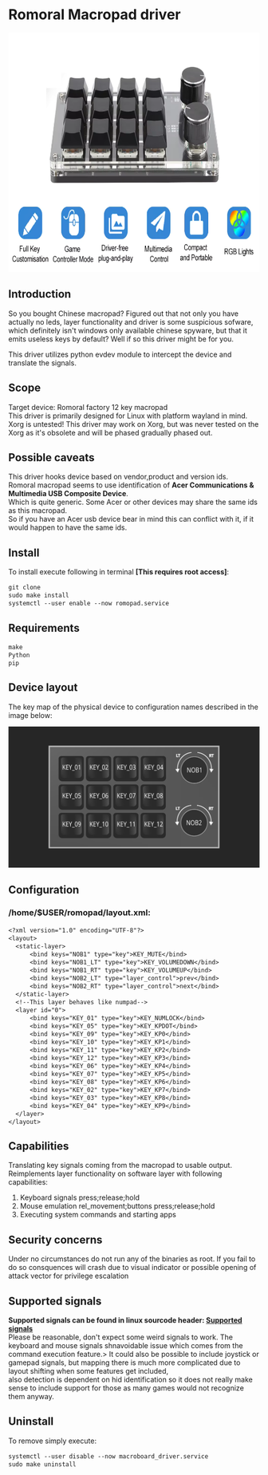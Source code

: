 Romoral Macropad driver
===============
<img src="macropad_product.png" width=720 height=480>


Introduction
---------------
So you bought Chinese macropad?
Figured out that not only you have actually no leds, layer functionality and driver is some suspicious sofware, which definitely isn't windows only available chinese spyware, but that it emits useless keys by default? 
Well if so this driver might be for you.
	
This driver utilizes python evdev module to intercept the device and translate the signals.

Scope
---------------
Target device: Romoral factory 12 key macropad<br>
This driver is primarily designed for Linux with platform wayland in mind.
Xorg is untested! This driver may work on Xorg, but was never tested on the Xorg as it's obsolete and will be phased gradually phased out.

Possible caveats
---------------
This driver hooks device based on vendor,product and version ids.<br>
Romoral macropad seems to use identification of <strong>Acer Communications & Multimedia USB Composite Device</strong>.   
Which is quite generic. Some Acer or other devices may share the same ids as this macropad.<br>
So if you have an Acer usb device bear in mind this can conflict with it, if it would happen to have the same ids.

Install
---------------
To install execute following in terminal <strong>[This requires root access]</strong>:

	git clone 
	sudo make install
	systemctl --user enable --now romopad.service

Requirements
---------------
	make
	Python
	pip 

Device layout
---------------
The key map of the physical device to configuration names described in the image below:

<img src="macroboard_map.png" width=720>

Configuration
---------------
<h3>/home/$USER/romopad/layout.xml:</h3>

```
<?xml version="1.0" encoding="UTF-8"?>
<layout>
  <static-layer>
      <bind keys="NOB1" type="key">KEY_MUTE</bind>
      <bind keys="NOB1_LT" type="key">KEY_VOLUMEDOWN</bind>
      <bind keys="NOB1_RT" type="key">KEY_VOLUMEUP</bind> 
      <bind keys="NOB2_LT" type="layer_control">prev</bind>
      <bind keys="NOB2_RT" type="layer_control">next</bind>
  </static-layer>
  <!--This layer behaves like numpad-->
  <layer id="0">
      <bind keys="KEY_01" type="key">KEY_NUMLOCK</bind>
      <bind keys="KEY_05" type="key">KEY_KPDOT</bind>
      <bind keys="KEY_09" type="key">KEY_KP0</bind>
      <bind keys="KEY_10" type="key">KEY_KP1</bind>
      <bind keys="KEY_11" type="key">KEY_KP2</bind>
      <bind keys="KEY_12" type="key">KEY_KP3</bind>
      <bind keys="KEY_06" type="key">KEY_KP4</bind>
      <bind keys="KEY_07" type="key">KEY_KP5</bind>
      <bind keys="KEY_08" type="key">KEY_KP6</bind>
      <bind keys="KEY_02" type="key">KEY_KP7</bind>
      <bind keys="KEY_03" type="key">KEY_KP8</bind>
      <bind keys="KEY_04" type="key">KEY_KP9</bind>
  </layer>
</layout>
```


Capabilities
---------------
Translating key signals coming from the macropad to usable output.
Reimplements layer functionality on software layer with 
following capabilities:
1. Keyboard signals press;release;hold
2. Mouse emulation rel_movement;buttons press;release;hold
3. Executing system commands and starting apps

Security concerns
---------------
Under no circumstances do not run any of the binaries as root.
If you fail to do so consquences will crash due to visual indicator or possible opening of attack vector for privilege escalation

Supported signals
---------------
<strong>Supported signals can be found in linux sourcode header: <a href="https://github.com/torvalds/linux/blob/master/include/uapi/linux/input-event-codes.h">Supported signals</a><br></strong>
Please be reasonable, don't expect some weird signals to work. The keyboard and mouse signals shnavoidable issue which comes from the command execution feature.>
It could also be possible to include joystick or gamepad signals, but mapping there is much more complicated due to layout shifting when some features get included,<br> also detection is dependent on hid identification so it does not really make sense to include support for those as many games would not recognize them anyway.

Uninstall
---------------
To remove simply execute:
```
systemctl --user disable --now macroboard_driver.service
sudo make uninstall
```


